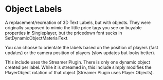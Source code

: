 # Object Labels

A replacement/recreation of 3D Text Labels, but with objects.
They were originally supposed to mimic the little price tags you see on buyable properties in Singleplayer, but the pricedown font sucks in SetDynamicObjectMaterialText.

You can choose to orientate the labels based on the position of players (fast updates) or the camera position of players (slow updates but looks better).

This include uses the Streamer Plugin. There is only one dynamic object created per label. While it is streamed in, this include simply modifies the PlayerObject rotation of that object (Streamer Plugin uses Player Objects).
